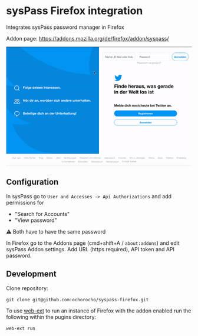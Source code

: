 # sysPass Firefox integration

Integrates sysPass password manager in Firefox

Addon page: https://addons.mozilla.org/de/firefox/addon/syspass/

![syspass firefox integration](preview.gif "Logo Title Text 1")

## Configuration

In sysPass go to `User and Accesses -> Api Authorizations` and add permissions for

* "Search for Accounts"
* "View password"

:warning: Both have to have the same password

In Firefox go to the Addons page (cmd+shift+A / `about:addons`) and edit sysPass Addon settings. Add URL (https required), API token and API password. 

## Development

Clone repository:

```
git clone git@github.com:ochorocho/syspass-firefox.git
```

To use [web-ext](https://www.npmjs.com/package/web-ext) to run an instance of Firefox with the addon enabled run the following within the pugins directory:

```
web-ext run
```
